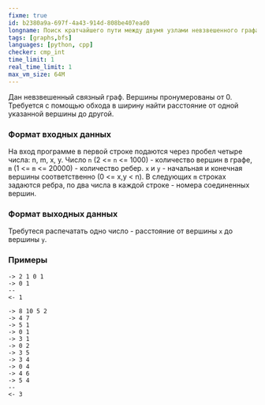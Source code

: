 ```yaml
---
fixme: true
id: b2380a9a-697f-4a43-914d-808be407ead0
longname: Поиск кратчайшего пути между двумя узлами невзвешенного графа
tags: [graphs,bfs]
languages: [python, cpp]
checker: cmp_int
time_limit: 1
real_time_limit: 1
max_vm_size: 64M
---
```


Дан невзвешенный связный граф. Вершины пронумерованы от 0. Трeбуется с помощью обхода в ширину найти расстояние от одной указанной вершины до другой.

### Формат входных данных

На вход программе в первой строке подаются через пробел четыре числа: n, m, x, y.
Число `n` (2 <= `n` <= 1000) - количество вершин в графе, `m` (1 <= `m` <= 20000) - количество ребер. `x` и `y` - начальная и конечная вершины соответственно (0 <= x,y < n).
В следующих `m` строках задаются ребра, по два числа в каждой строке - номера соединенных вершин.

### Формат выходных данных

Требутеся распечатать одно число - расстояние от вершины `x` до вершины `y`.

### Примеры

```
-> 2 1 0 1
-> 0 1
--
<- 1
```

```
-> 8 10 5 2
-> 4 7
-> 5 1
-> 0 1
-> 3 1
-> 0 2
-> 3 5
-> 3 4
-> 0 4
-> 4 6
-> 5 4
--
<- 3
```
